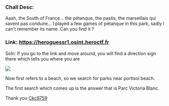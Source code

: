 ### Chall Desc: 
Aaah, the South of France... the pétanque, the pastis, the marseillais qui savent pas conduire... I played a few games of pétanque in this park, sadly I can't remember its name. Can you find it ?

### Link: https://heroguessr1.osint.heroctf.fr

Soln: If you go to the link and move around, you will find a direction sign there which tells you where you are

  
![](https://user-images.githubusercontent.com/95117634/171368954-c1b3709b-7989-4208-9381-6f1939d301d6.png)

Now first refers to a beach, so we search for parks near portisol beach.

The first search which comes up is the answer that is Parc Victoria Blanc.

Thank you
[Ckc9759](https://github.com/ckc1404)
